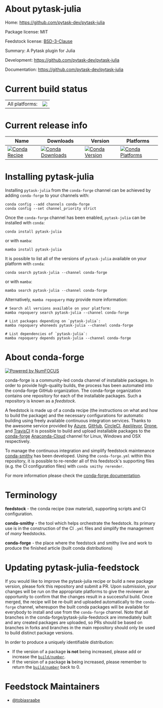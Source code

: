 About pytask-julia
==================

Home: https://github.com/pytask-dev/pytask-julia

Package license: MIT

Feedstock license: [BSD-3-Clause](https://github.com/conda-forge/pytask-julia-feedstock/blob/main/LICENSE.txt)

Summary: A Pytask plugin for Julia

Development: https://github.com/pytask-dev/pytask-julia

Documentation: https://github.com/pytask-dev/pytask-julia

Current build status
====================


<table><tr><td>All platforms:</td>
    <td>
      <a href="https://dev.azure.com/conda-forge/feedstock-builds/_build/latest?definitionId=15093&branchName=main">
        <img src="https://dev.azure.com/conda-forge/feedstock-builds/_apis/build/status/pytask-julia-feedstock?branchName=main">
      </a>
    </td>
  </tr>
</table>

Current release info
====================

| Name | Downloads | Version | Platforms |
| --- | --- | --- | --- |
| [![Conda Recipe](https://img.shields.io/badge/recipe-pytask--julia-green.svg)](https://anaconda.org/conda-forge/pytask-julia) | [![Conda Downloads](https://img.shields.io/conda/dn/conda-forge/pytask-julia.svg)](https://anaconda.org/conda-forge/pytask-julia) | [![Conda Version](https://img.shields.io/conda/vn/conda-forge/pytask-julia.svg)](https://anaconda.org/conda-forge/pytask-julia) | [![Conda Platforms](https://img.shields.io/conda/pn/conda-forge/pytask-julia.svg)](https://anaconda.org/conda-forge/pytask-julia) |

Installing pytask-julia
=======================

Installing `pytask-julia` from the `conda-forge` channel can be achieved by adding `conda-forge` to your channels with:

```
conda config --add channels conda-forge
conda config --set channel_priority strict
```

Once the `conda-forge` channel has been enabled, `pytask-julia` can be installed with `conda`:

```
conda install pytask-julia
```

or with `mamba`:

```
mamba install pytask-julia
```

It is possible to list all of the versions of `pytask-julia` available on your platform with `conda`:

```
conda search pytask-julia --channel conda-forge
```

or with `mamba`:

```
mamba search pytask-julia --channel conda-forge
```

Alternatively, `mamba repoquery` may provide more information:

```
# Search all versions available on your platform:
mamba repoquery search pytask-julia --channel conda-forge

# List packages depending on `pytask-julia`:
mamba repoquery whoneeds pytask-julia --channel conda-forge

# List dependencies of `pytask-julia`:
mamba repoquery depends pytask-julia --channel conda-forge
```


About conda-forge
=================

[![Powered by
NumFOCUS](https://img.shields.io/badge/powered%20by-NumFOCUS-orange.svg?style=flat&colorA=E1523D&colorB=007D8A)](https://numfocus.org)

conda-forge is a community-led conda channel of installable packages.
In order to provide high-quality builds, the process has been automated into the
conda-forge GitHub organization. The conda-forge organization contains one repository
for each of the installable packages. Such a repository is known as a *feedstock*.

A feedstock is made up of a conda recipe (the instructions on what and how to build
the package) and the necessary configurations for automatic building using freely
available continuous integration services. Thanks to the awesome service provided by
[Azure](https://azure.microsoft.com/en-us/services/devops/), [GitHub](https://github.com/),
[CircleCI](https://circleci.com/), [AppVeyor](https://www.appveyor.com/),
[Drone](https://cloud.drone.io/welcome), and [TravisCI](https://travis-ci.com/)
it is possible to build and upload installable packages to the
[conda-forge](https://anaconda.org/conda-forge) [Anaconda-Cloud](https://anaconda.org/)
channel for Linux, Windows and OSX respectively.

To manage the continuous integration and simplify feedstock maintenance
[conda-smithy](https://github.com/conda-forge/conda-smithy) has been developed.
Using the ``conda-forge.yml`` within this repository, it is possible to re-render all of
this feedstock's supporting files (e.g. the CI configuration files) with ``conda smithy rerender``.

For more information please check the [conda-forge documentation](https://conda-forge.org/docs/).

Terminology
===========

**feedstock** - the conda recipe (raw material), supporting scripts and CI configuration.

**conda-smithy** - the tool which helps orchestrate the feedstock.
                   Its primary use is in the construction of the CI ``.yml`` files
                   and simplify the management of *many* feedstocks.

**conda-forge** - the place where the feedstock and smithy live and work to
                  produce the finished article (built conda distributions)


Updating pytask-julia-feedstock
===============================

If you would like to improve the pytask-julia recipe or build a new
package version, please fork this repository and submit a PR. Upon submission,
your changes will be run on the appropriate platforms to give the reviewer an
opportunity to confirm that the changes result in a successful build. Once
merged, the recipe will be re-built and uploaded automatically to the
`conda-forge` channel, whereupon the built conda packages will be available for
everybody to install and use from the `conda-forge` channel.
Note that all branches in the conda-forge/pytask-julia-feedstock are
immediately built and any created packages are uploaded, so PRs should be based
on branches in forks and branches in the main repository should only be used to
build distinct package versions.

In order to produce a uniquely identifiable distribution:
 * If the version of a package **is not** being increased, please add or increase
   the [``build/number``](https://docs.conda.io/projects/conda-build/en/latest/resources/define-metadata.html#build-number-and-string).
 * If the version of a package **is** being increased, please remember to return
   the [``build/number``](https://docs.conda.io/projects/conda-build/en/latest/resources/define-metadata.html#build-number-and-string)
   back to 0.

Feedstock Maintainers
=====================

* [@tobiasraabe](https://github.com/tobiasraabe/)

